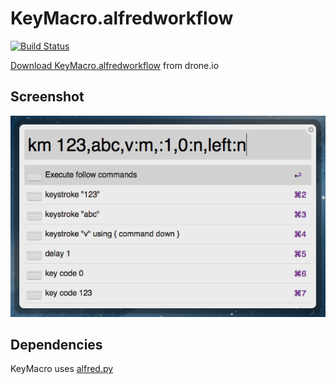 KeyMacro.alfredworkflow
=======================
[![Build Status](https://drone.io/github.com/ts123/KeyMacro.alfredworkflow/status.png)](https://drone.io/github.com/ts123/KeyMacro.alfredworkflow/latest)

[Download KeyMacro.alfredworkflow](https://drone.io/github.com/ts123/KeyMacro.alfredworkflow/files/bin/KeyMacro.alfredworkflow) from drone.io

Screenshot
------------
![KeyMacro1.png](screenshot/KeyMacro1.png)


Dependencies
------------
KeyMacro uses [alfred.py](https://github.com/nikipore/alfred-python)
